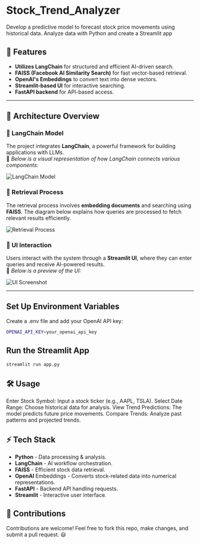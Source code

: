 # Stock_Trend_Analyzer
Develop a predictive model to forecast stock price movements using historical data. Analyze data with Python and create a Streamlit app

## 🚀 Features

- **Utilizes LangChain** for structured and efficient AI-driven search.
- **FAISS (Facebook AI Similarity Search)** for fast vector-based retrieval.
- **OpenAI's Embeddings** to convert text into dense vectors.
- **Streamlit-based UI** for interactive searching.
- **FastAPI backend** for API-based access.

- ---

## 📌 Architecture Overview

### 🔹 LangChain Model
The project integrates **LangChain**, a powerful framework for building applications with LLMs.  
📌 *Below is a visual representation of how LangChain connects various components:*  

![LangChain Model]([(https://github.com/harishhgowda/Stock_Trend_Analyzer/blob/main/images/LangChainModel.png)])

### 🔹 Retrieval Process
The retrieval process involves **embedding documents** and searching using **FAISS**. The diagram below explains how queries are processed to fetch relevant results efficiently.  

![Retrieval Process](./Retrieval.png)

### 🔹 UI Interaction
Users interact with the system through a **Streamlit UI**, where they can enter queries and receive AI-powered results.  
📌 *Below is a preview of the UI:*  

![UI Screenshot](./Screenshot%20(169).png)

---
##  Set Up Environment Variables
Create a .env file and add your OpenAI API key:
```bash
OPENAI_API_KEY=your_openai_api_key
```
## Run the Streamlit App
```bash
streamlit run app.py
```
## 🛠 Usage
Enter Stock Symbol: Input a stock ticker (e.g., AAPL, TSLA).
Select Date Range: Choose historical data for analysis.
View Trend Predictions: The model predicts future price movements.
Compare Trends: Analyze past patterns and projected trends.

## ⚡ Tech Stack
- **Python** - Data processing & analysis.
- **LangChain** - AI workflow orchestration.
- **FAISS** - Efficient stock data retrieval.
- **OpenAI** Embeddings - Converts stock-related data into numerical representations.
- **FastAPI** - Backend API handling requests.
- **Streamlit** - Interactive user interface.

## 🎯 Contributions
Contributions are welcome! Feel free to fork this repo, make changes, and submit a pull request. 😃
